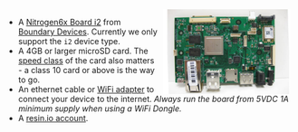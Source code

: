 <img height=150px style="float: right;padding-left: 10px;" src="/img/nitrogen6x.jpg">


* A [Nitrogen6x Board i2][nitrogen6x-link] from [Boundary Devices][boundary-devices-link]. Currently we only support the `i2` device type.
* A 4GB or larger microSD card. The [speed class][sdSpeed] of the card also matters - a class 10 card or above is the way to go.
* An ethernet cable or [WiFi adapter][wifi] to connect your device to the internet. *Always run the board from 5VDC 1A minimum supply when using a WiFi Dongle.*
* A [resin.io account][link-to-signup].

[nitrogen6x-link]:http://boundarydevices.com/product/nitrogen6x-board-imx6-arm-cortex-a9-sbc/
[boundary-devices-link]:http://boundarydevices.com/product/nitrogen6x-board-imx6-arm-cortex-a9-sbc/
[sdSpeed]:https://en.wikipedia.org/wiki/Secure_Digital#Speed_class_rating
[link-to-signup]:https://dashboard.resin.io/signup
[wifi]:/deployment/network